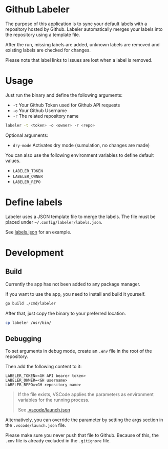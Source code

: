 # Github Labeler

The purpose of this application is to sync your default labels with a repository hosted by Github.
Labeler automatically merges your labels into the repository using a template file.

After the run, missing labels are added, unknown labels are removed and existing labels are checked for changes.

Please note that label links to issues are lost when a label is removed.

# Usage

Just run the binary and define the following arguments:

-   `-t` Your Github Token used for Github API requests
-   `-o` Your Github Username
-   `-r` The related repository name

```sh
labeler -t <token> -o <owner> -r <repo>
```

Optional arguments:

-   `dry-mode` Activates dry mode (sumulation, no changes are made)

You can also use the following environment variables to define default values.

-   `LABELER_TOKEN`
-   `LABELER_OWNER`
-   `LABELER_REPO`

# Define labels

Labeler uses a JSON template file to merge the labels.
The file must be placed under `~/.config/labeler/labels.json`.

See [labels.json](labels.json) for an example.

# Development

## Build

Currently the app has not been added to any package manager.

If you want to use the app, you need to install and build it yourself.

```sh
go build ./cmd/labeler
```

After that, just copy the binary to your preferred location.

```sh
cp labeler /usr/bin/
```

## Debugging

To set arguments in debug mode, create an `.env` file in the root of the repository.

Then add the following content to it:

```
LABELER_TOKEN=<GH API bearer token>
LABELER_OWNER=<GH username>
LABELER_REPO=<GH repository name>
```

> If the file exists, VSCode applies the parameters as environment variables for the running process.
>
> See [.vscode/launch.json](.vscode/launch.json)

Alternatively, you can override the parameter by setting the args section in the `.vscode/launch.json` file.

Please make sure you never push that file to Github.
Because of this, the `.env` file is already excluded in the `.gitignore` file.
